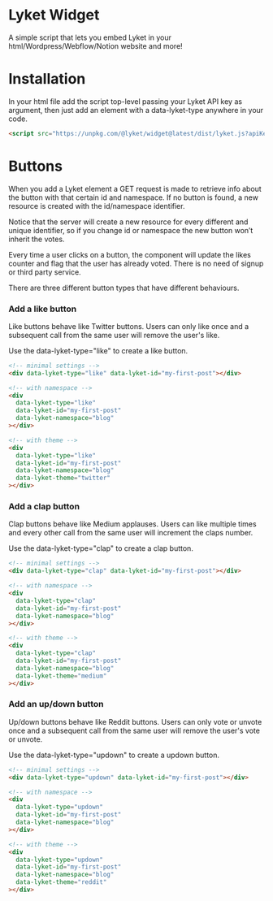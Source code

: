 # Lyket Widget

A simple script that lets you embed Lyket in your html/Wordpress/Webflow/Notion website and more!

# Installation

In your html file add the script top-level passing your Lyket API key as argument, then just add an element with a data-lyket-type anywhere in your code.

```html
<script src="https://unpkg.com/@lyket/widget@latest/dist/lyket.js?apiKey=[YOUR-API-KEY]"></script>
```

# Buttons

When you add a Lyket element a GET request is made to retrieve info about the button with that certain id and namespace. If no button is found, a new resource is created with the id/namespace identifier.

Notice that the server will create a new resource for every different and unique identifier, so if you change id or namespace the new button won’t inherit the votes.

Every time a user clicks on a button, the component will update the likes counter and flag that the user has already voted. There is no need of signup or third party service.

There are three different button types that have different behaviours.

### Add a like button

Like buttons behave like Twitter buttons. Users can only like once and a subsequent call from the same user will remove the user's like.

Use the data-lyket-type="like" to create a like button.

```html
<!-- minimal settings -->
<div data-lyket-type="like" data-lyket-id="my-first-post"></div>

<!-- with namespace -->
<div
  data-lyket-type="like"
  data-lyket-id="my-first-post"
  data-lyket-namespace="blog"
></div>

<!-- with theme -->
<div
  data-lyket-type="like"
  data-lyket-id="my-first-post"
  data-lyket-namespace="blog"
  data-lyket-theme="twitter"
></div>
```

### Add a clap button

Clap buttons behave like Medium applauses. Users can like multiple times and every other call from the same user will increment the claps number.

Use the data-lyket-type="clap" to create a clap button.

```html
<!-- minimal settings -->
<div data-lyket-type="clap" data-lyket-id="my-first-post"></div>

<!-- with namespace -->
<div
  data-lyket-type="clap"
  data-lyket-id="my-first-post"
  data-lyket-namespace="blog"
></div>

<!-- with theme -->
<div
  data-lyket-type="clap"
  data-lyket-id="my-first-post"
  data-lyket-namespace="blog"
  data-lyket-theme="medium"
></div>
```

### Add an up/down button

Up/down buttons behave like Reddit buttons. Users can only vote or unvote once and a subsequent call from the same user will remove the user's vote or unvote.

Use the data-lyket-type="updown" to create a updown button.

```html
<!-- minimal settings -->
<div data-lyket-type="updown" data-lyket-id="my-first-post"></div>

<!-- with namespace -->
<div
  data-lyket-type="updown"
  data-lyket-id="my-first-post"
  data-lyket-namespace="blog"
></div>

<!-- with theme -->
<div
  data-lyket-type="updown"
  data-lyket-id="my-first-post"
  data-lyket-namespace="blog"
  data-lyket-theme="reddit"
></div>
```

